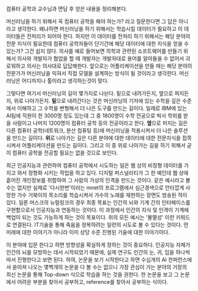 컴퓨터 공학과 교수님과 면담 후 얻은 내용을 정리해본다.

머신러닝을 하기 위해서 꼭 컴퓨터 공학을 해야 하는가? 라고 질문한다면 그 답은 아니라고 생각한다. 왜냐하면 머신러닝을 하기 위해서는 학습시킬 데이터가 필요하고 이 데이터들은 전처리가 되어야 한다. 하지만 이 데이터를 전처리 하기 위해서는 해당 분야의 전문 지식이 필요한데 컴퓨터 공학자들이 단기간에 해당 데이터에 대한 지식을 얻을 수 있는가? 그건 쉽지 않다. 의사를 예로 들어보면 의학과 관련된 소프트웨어를 만들기 위해서 의사와 개발자가 협업을 할 때 개발자는 개발자대로 용어를 알아들을 수 없어서 괴로워하고 의사는 의사대로 답답해한다. 앞으로는 어플리케이션을 만들 때는 해당 분야의 전문가가 머신러닝을 익혀서 직접 모델을 설계하는 방식이 될 것이라고 생각한다. 머신러닝은 어디까지나 툴이라고 생각하는것이 맞다. 

그렇다면 여기서 머신러닝의 길이 몇가지로 나뉜다. 밑으로 내려가든지, 옆으로 퍼지든지, 위로 나아가든지. **밑**으로 내려간다는 것은 머신러닝의 기저에 있는 수학을 깊은 수준에서 이해하고 그 수학을 변형해서 더 나은 도구를 만드는 길이다. 일례로 IBM에 있는 AI팀에 직원이 한 3000명 정도 있는데 그 중 1800명이 수학 전공으로 박사 학위를 받을 사람이고 나머지 1200명이 컴퓨터 공학 등의 전공이라고 한다. **옆**으로 퍼지는 길은 다른 컴퓨터 공학(네트워크, 분산 컴퓨팅 등)에 머신러닝을 적용시켜서 더 나은 솔루션을 만드는 길이다. **위**로 나아가는 길은 다른 분야에 대한 데이터에 대한 전문지식을 접목시켜서 어플리케이션을 만드는 길이다. 그리고 이 중 위로 나아가는 길을 하기 위해서 굳이 컴퓨터 공학을 전공할 필요는 없을 것으로 보인다.

최근 인공지능과 관련하여 컴퓨터 공학에서 시도하는 일은 웹 상의 비정형 데이터를 가지고 와서 정형화 시키는 작업을 하고 있다. 디지털 퍼스널리티가 그 한 예인데 웹 상에 흩어진 개인정보를 취합하여 그 사람의 가상의 인격을 만드는 것이다. 같은 예시라고 볼 수는 없지만 실제로 '다시한번'이라는 mnet의 프로그램에서 심근경색으로 안타깝게 사망한 가수 거북이의 목소리를 학습시켜서 가수의 노래를 재현하는 장면도 방송된 적이 있다. 일론 머스크의 뉴럴링크의 경우 최종 목표는 인간의 뇌와 기계 간의 인터페이스를 구현함으로서 인공지능과 연동하는 것이다. 이 과정에서 인간의 지식 및 인격이 기계에 백업이 되는 것도 가능하게 하는 것이 목표이다. 위의 모든 예시는 '불멸성' 이란 키워드로 연결된다. IT기술을 통해 죽음을 정복하려는 일련의 시도로 볼 수 있다는 것이다. 먼 미래에 대한 이야기가 아니라 이미 상당 수준 진행된 기술에 대한 이야기이다. 

이 분야에 입문 한다고 하면 방향성을 확실하게 정하는 것이 중요하다. 인공지능 자체가 인간의 뇌를 모방하는 데서 시작되었기 때문에, 실제 연구도 인간의 눈, 귀, 입을 하나씩 따서 진행한다고 보면 된다. 하여, 논문을 보기 시작한다고 하면 수십개의 AI 컨퍼런스에서 쏟아져 나오는 몇백개의 논문을 다 볼 수는 없으니 가장 관심이 가는 분야의 거장의 최신 논문을 통해 Top-down 식으로 학습을 하는 것을 권한다. 한 논문을 보고 그 논문에서 어려운 부분을 찾아서 공부하고, reference를 찾아서 공부하는 식이다. 